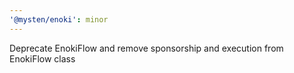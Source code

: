 ```yaml
---
'@mysten/enoki': minor
---
```


Deprecate EnokiFlow and remove sponsorship and execution from EnokiFlow class
